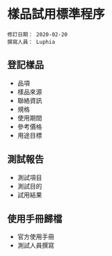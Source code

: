 # 樣品試用標準程序
```text
修訂日期： 2020-02-20
撰寫人員： Luphia
```

## 登記樣品
- 品項
- 樣品來源
- 聯絡資訊
- 規格
- 使用期間
- 參考價格
- 用途目標

## 測試報告
- 測試項目
- 測試目的
- 試用結果

## 使用手冊歸檔
- 官方使用手冊
- 測試人員撰寫
